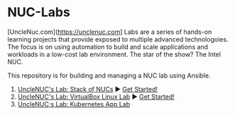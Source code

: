 # NUC-Labs
[UncleNuc.com](https://unclenuc.com] Labs are a series of hands-on learning projects that provide exposed to multiple advanced technologoies. The focus is on using automation to build and scale applications and workloads in a low-cost lab environment. The star of the show? The Intel NUC.

This repository is for building and managing a NUC lab using Ansible.
1. [UncleNUC's Lab: Stack of NUCs](https://www.unclenuc.com/lab:stack_of_nucs:start) ▶️ [Get Started!](Stack_of_NUCs/README.md)
2. [UncleNUC's Lab: VirtualBox Linux Lab](https://www.unclenuc.com/lab:ansible_virtualbox_autoboot_linux:start) ▶️ [Get Started!](Kubernete_App_Lab/README.md)
3. [UncleNUC;s Lab: Kubernetes App Lab](https://www.unclenuc.com/lab:kubernetes_app:start)
